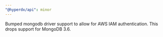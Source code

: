```yaml
---
"@hyperdx/api": minor
---
```


Bumped mongodb driver support to allow for AWS IAM authentication. This drops support for MongoDB 3.6.
